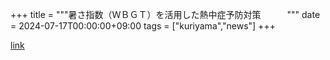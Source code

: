 +++
title = """暑さ指数（ＷＢＧＴ）を活用した熱中症予防対策　　　"""
date = 2024-07-17T00:00:00+09:00
tags = ["kuriyama","news"]
+++


[link](https://www.town.kuriyama.hokkaido.jp/site/-/28175.html)
